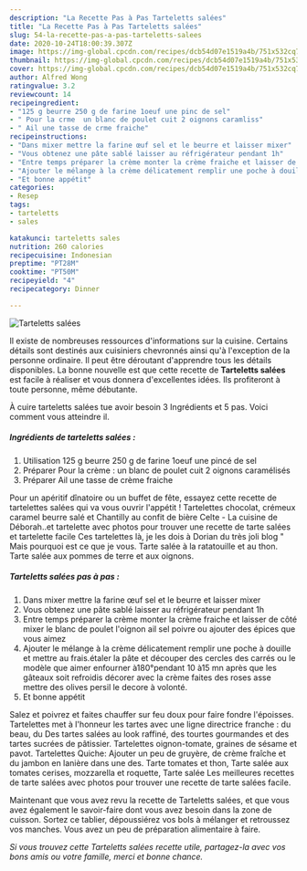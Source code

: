 ```yaml
---
description: "La Recette Pas à Pas Tarteletts salées"
title: "La Recette Pas à Pas Tarteletts salées"
slug: 54-la-recette-pas-a-pas-tarteletts-salees
date: 2020-10-24T18:00:39.307Z
image: https://img-global.cpcdn.com/recipes/dcb54d07e1519a4b/751x532cq70/tarteletts-salees-photo-principale-de-la-recette.jpg
thumbnail: https://img-global.cpcdn.com/recipes/dcb54d07e1519a4b/751x532cq70/tarteletts-salees-photo-principale-de-la-recette.jpg
cover: https://img-global.cpcdn.com/recipes/dcb54d07e1519a4b/751x532cq70/tarteletts-salees-photo-principale-de-la-recette.jpg
author: Alfred Wong
ratingvalue: 3.2
reviewcount: 14
recipeingredient:
- "125 g beurre 250 g de farine 1oeuf une pinc de sel"
- " Pour la crme  un blanc de poulet cuit 2 oignons caramliss"
- " Ail une tasse de crme fraiche"
recipeinstructions:
- "Dans mixer mettre la farine œuf sel et le beurre et laisser mixer"
- "Vous obtenez une pâte sablé laisser au réfrigérateur pendant 1h"
- "Entre temps préparer la crème monter la crème fraiche et laisser de côté mixer le blanc de poulet l&#39;oignon ail sel poivre ou ajouter des épices que vous aimez"
- "Ajouter le mélange à la crème délicatement remplir une poche à douille et mettre au frais.étaler la pâte et découper des cercles des carrés ou le modèle que aimer enfourner à180°pendant 10 à15 mn après que les gâteaux soit refroidis décorer avec la crème faites des roses asse mettre des olives persil le decore à volonté."
- "Et bonne appétit"
categories:
- Resep
tags:
- tarteletts
- sales

katakunci: tarteletts sales 
nutrition: 260 calories
recipecuisine: Indonesian
preptime: "PT28M"
cooktime: "PT50M"
recipeyield: "4"
recipecategory: Dinner

---
```



![Tarteletts salées](https://img-global.cpcdn.com/recipes/dcb54d07e1519a4b/751x532cq70/tarteletts-salees-photo-principale-de-la-recette.jpg)

Il existe de nombreuses ressources d'informations sur la cuisine. Certains détails sont destinés aux cuisiniers chevronnés ainsi qu'à l'exception de la personne ordinaire. Il peut être déroutant d'apprendre tous les détails disponibles. La bonne nouvelle est que cette recette de <strong> Tarteletts salées </strong> est facile à réaliser et vous donnera d'excellentes idées. Ils profiteront à toute personne, même débutante.

<!--inarticleads1-->

À cuire tarteletts salées tue avoir besoin 3 Ingrédients et 5 pas. Voici comment vous atteindre il.

##### Ingrédients de tarteletts salées :

1. Utilisation 125 g beurre 250 g de farine 1oeuf une pincé de sel
1. Préparer  Pour la crème : un blanc de poulet cuit 2 oignons caramélisés
1. Préparer  Ail une tasse de crème fraiche


Pour un apéritif dînatoire ou un buffet de fête, essayez cette recette de tartelettes salées qui va vous ouvrir l&#39;appétit ! Tartelettes chocolat, crémeux caramel beurre salé et Chantilly au confit de bière Celte - La cuisine de Déborah..et tartelette avec photos pour trouver une recette de tarte salées et tartelette facile Ces tartelettes là, je les dois à Dorian du très joli blog &#34; Mais pourquoi est ce que je vous. Tarte salée à la ratatouille et au thon. Tarte salée aux pommes de terre et aux oignons. 

<!--inarticleads2-->

##### Tarteletts salées pas à pas :

1. Dans mixer mettre la farine œuf sel et le beurre et laisser mixer
1. Vous obtenez une pâte sablé laisser au réfrigérateur pendant 1h
1. Entre temps préparer la crème monter la crème fraiche et laisser de côté mixer le blanc de poulet l&#39;oignon ail sel poivre ou ajouter des épices que vous aimez
1. Ajouter le mélange à la crème délicatement remplir une poche à douille et mettre au frais.étaler la pâte et découper des cercles des carrés ou le modèle que aimer enfourner à180°pendant 10 à15 mn après que les gâteaux soit refroidis décorer avec la crème faites des roses asse mettre des olives persil le decore à volonté.
1. Et bonne appétit


Salez et poivrez et faites chauffer sur feu doux pour faire fondre l&#39;époisses. Tartelettes met à l&#39;honneur les tartes avec une ligne directrice franche : du beau, du Des tartes salées au look raffiné, des tourtes gourmandes et des tartes sucrées de pâtissier. Tartelettes oignon-tomate, graines de sésame et pavot. Tartelettes Quiche: Ajouter un peu de gruyère, de crème fraîche et du jambon en lanière dans une des. Tarte tomates et thon, Tarte salée aux tomates cerises, mozzarella et roquette, Tarte salée Les meilleures recettes de tarte salées avec photos pour trouver une recette de tarte salées facile. 

<!--inarticleads1-->

<p>
Maintenant que vous avez revu la recette de Tarteletts salées, et que vous avez également le savoir-faire dont vous avez besoin dans la zone de cuisson. Sortez ce tablier, dépoussiérez vos bols à mélanger et retroussez vos manches. Vous avez un peu de préparation alimentaire à faire.
</p>

<p>
<i>Si vous trouvez cette Tarteletts salées recette utile, partagez-la avec vos bons amis ou votre famille, merci et bonne chance.</i>
</p>
